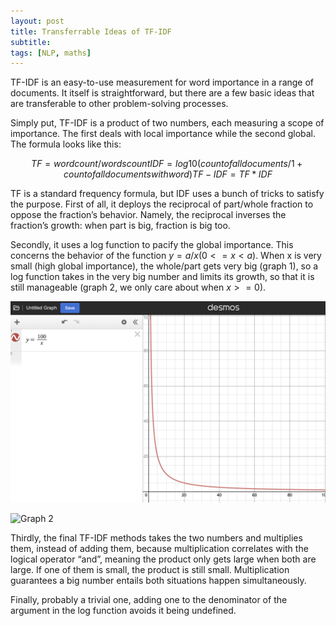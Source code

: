 ```yaml
---
layout: post
title: Transferrable Ideas of TF-IDF
subtitle: 
tags: [NLP, maths]
---
```

TF-IDF is an easy-to-use measurement for word importance in a range of documents. It itself is straightforward, but there are a few basic ideas that are transferable to other problem-solving processes. 

Simply put, TF-IDF is a product of two numbers, each measuring a scope of importance. The first deals with local importance while the second global. The formula looks like this: 

$$
TF=word count/words count
IDF=log10(count of all documents/1+count of all documents with word)
TF-IDF=TF*IDF
$$

TF is a standard frequency formula, but IDF uses a bunch of tricks to satisfy the purpose. First of all, it deploys the reciprocal of part/whole fraction to oppose the fraction’s behavior. Namely, the reciprocal inverses the fraction’s growth: when part is big, fraction is big too. 

Secondly, it uses a log function to pacify the global importance. This concerns the behavior of the function $y=a/x (0<=x<a)$. When x is very small (high global importance), the whole/part gets very big (graph 1), so a log function takes in the very big number and limits its growth, so that it is still manageable (graph 2, we only care about when $x>=0$). 

![Graph 1](../assets/tf-1.png)

![Graph 2](../assets/tf-2.jpg)

Thirdly, the final TF-IDF methods takes the two numbers and multiplies them, instead of adding them, because multiplication correlates with the logical operator “and”, meaning the product only gets large when both are large. If one of them is small, the product is still small. Multiplication guarantees a big number entails both situations happen simultaneously. 

Finally, probably a trivial one, adding one to the denominator of the argument in the log function avoids it being undefined. 
